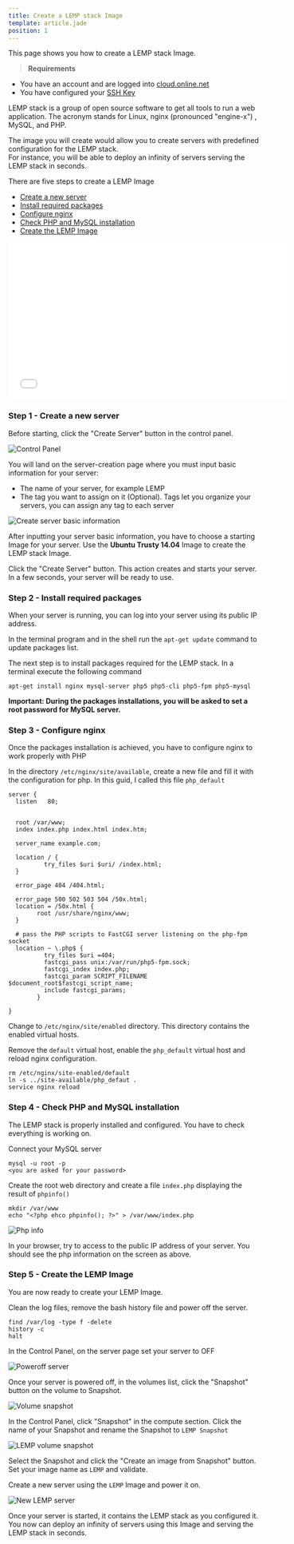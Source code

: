 ```yaml
---
title: Create a LEMP stack Image
template: article.jade
position: 1
---
```


This page shows you how to create a LEMP stack Image.

> <strong>Requirements</strong>
- You have an account and are logged into [cloud.online.net](//cloud.online.net)
- You have configured your [SSH Key](/howto/ssh_keys.html)

LEMP stack is a group of open source software to get all tools to run a web application.
The acronym stands for Linux, nginx (pronounced "engine-x") , MySQL, and PHP. 

The image you will create would allow you to create servers with predefined configuration for the LEMP stack.<br />
For instance, you will be able to deploy an infinity of servers serving the LEMP stack in seconds.


There are five steps to create a LEMP Image


- [Create a new server](/community/lemp.html#step-1-create-a-new-server)
- [Install required packages](/community/lemp.html#step-2-install-required-packages)
- [Configure nginx](/community/lemp.html#step-3-configure-nginx)
- [Check PHP and MySQL installation](/community/lemp.html#step-4-check-php-and-mysql-installation)
- [Create the LEMP Image](/community/lemp.html#step-5-create-the-lemp-image)


<iframe width="560" height="315" src="//www.youtube-nocookie.com/embed/RZl-OQpx8mc" frameborder="0" allowfullscreen></iframe>

### Step 1 - Create a new server

Before starting, click the "Create Server" button in the control panel.

![Control Panel](../../images/dashboard.png "Control Panel")

You will land on the server-creation page where you must input basic information for your server:

- The name of your server, for example LEMP
- The tag you want to assign on it (Optional). Tags let you organize your servers, you can assign any tag to each server

![Create server basic information](../../images/create_lemp_server.png "Create server basic information")

After inputting your server basic information, you have to choose a starting Image for your server. Use the <strong>Ubuntu Trusty 14.04</strong> Image to create the LEMP stack Image.

Click the "Create Server" button. This action creates and starts your server. In a few seconds, your server will be ready to use.

### Step 2 - Install required packages

When your server is running, you can log into your server using its public IP address.

In the terminal program and in the shell run the `apt-get update` command to update packages list.

The next step is to install packages required for the LEMP stack. In a terminal execute the following command

```
apt-get install nginx mysql-server php5 php5-cli php5-fpm php5-mysql
```

<strong>Important: During the packages installations, you will be asked to set a root password for MySQL server.</strong>

### Step 3 - Configure nginx

Once the packages installation is achieved, you have to configure nginx to work properly with PHP

In the directory `/etc/nginx/site/available`, create a new file and fill it with the configuration for php. In this guid, I called this file `php_default`

```
server {
  listen   80;


  root /var/www;
  index index.php index.html index.htm;

  server_name example.com;

  location / {
          try_files $uri $uri/ /index.html;
  }

  error_page 404 /404.html;

  error_page 500 502 503 504 /50x.html;
  location = /50x.html {
        root /usr/share/nginx/www;
  }

  # pass the PHP scripts to FastCGI server listening on the php-fpm socket
  location ~ \.php$ {
          try_files $uri =404;
          fastcgi_pass unix:/var/run/php5-fpm.sock;
          fastcgi_index index.php;
          fastcgi_param SCRIPT_FILENAME $document_root$fastcgi_script_name;
          include fastcgi_params;
        }

}
```

Change to `/etc/nginx/site/enabled` directory. This directory contains the enabled virtual hosts.

Remove the `default` virtual host, enable the `php_default` virtual host and reload nginx configuration.

```
rm /etc/nginx/site-enabled/default
ln -s ../site-available/php_defaut .
service nginx reload
```

### Step 4 - Check PHP and MySQL installation

The LEMP stack is properly installed and configured. You have to check everything is working on.

Connect your MySQL server

```
mysql -u root -p
<you are asked for your password>
```

Create the root web directory and create a file `index.php` displaying the result of `phpinfo()`

```
mkdir /var/www
echo "<?php ehco phpinfo(); ?>" > /var/www/index.php
```

![Php info](../../images/phpinfo.png "Php info")

In your browser, try to access to the public IP address of your server. You should see the php information on the screen as above.

### Step 5 - Create the LEMP Image

You are now ready to create your LEMP Image.

Clean the log files, remove the bash history file and power off the server.

```
find /var/log -type f -delete
history -c
halt
```

In the Control Panel, on the server page set your server to OFF

![Poweroff server](../../images/poweroff_server.png "Poweroff server")

Once your server is powered off, in the volumes list, click the "Snapshot" button on the volume to Snapshot.

![Volume snapshot](../../images/lemp_volume_snapshot.png "Volume snapshot")

In the Control Panel, click "Snapshot" in the compute section.
Click the name of your Snapshot and rename the Snapshot to `LEMP Snapshot`

![LEMP volume snapshot](../../images/lemp_snapshot.png "LEMP volume snapshot")

Select the Snapshot and click the "Create an image from Snapshot" button. Set your image name as `LEMP` and validate.

Create a new server using the `LEMP` Image and power it on. 

![New LEMP server](../../images/new_lemp_server.png "New LEMP server")

Once your server is started, it contains the LEMP stack as you configured it.<br />
You now can deploy an infinity of servers using this Image and serving the LEMP stack in seconds.

